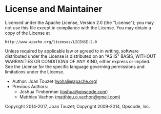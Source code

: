 # License and Maintainer

Licensed under the Apache License, Version 2.0 (the "License"); you may not use
this file except in compliance with the License.  You may obtain a copy of the
License at

    http://www.apache.org/licenses/LICENSE-2.0

Unless required by applicable law or agreed to in writing, software distributed
under the License is distributed on an "AS IS" BASIS, WITHOUT WARRANTIES OR
CONDITIONS OF ANY KIND, either express or implied.  See the License for the
specific language governing permissions and limitations under the License.

* Author: Joan Touzet (<wohali@apache.org>)
* Previous Authors:
  * Joshua Timberman (<joshua@opscode.com>)
  * Matthieu Vachon (<matthieu.o.vachon@gmail.com>)

Copyright 2014-2017, Joan Touzet; Copyright 2009-2014, Opscode, Inc.
